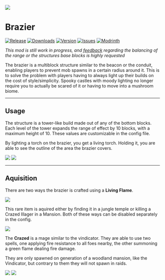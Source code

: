 [ISSUES]: https://github.com/PssbleTrngle/Brazier/issues
[DOWNLOAD]: https://www.curseforge.com/minecraft/mc-mods/brazier/files
[CURSEFORGE]: https://www.curseforge.com/minecraft/mc-mods/brazier
[MODRINTH]: https://modrinth.com/mod/brazier

![](https://cloud.somethingcatchy.net/s/PAAcwsoT8FrkPRf/preview)

<!-- modrinth_exclude.start -->
# Brazier
[![Release](https://img.shields.io/github/v/release/PssbleTrngle/Brazier?label=Version&sort=semver)][DOWNLOAD]
[![Downloads](http://cf.way2muchnoise.eu/full_brazier_downloads.svg)][CURSEFORGE]
[![Version](http://cf.way2muchnoise.eu/versions/brazier.svg)][DOWNLOAD]
[![Issues](https://img.shields.io/github/issues/PssbleTrngle/brazier?label=Issues)][ISSUES]
[![Modrinth](https://img.shields.io/modrinth/dt/5okEW6TG?color=green&logo=modrinth&logoColor=green)][MODRINTH]
<!-- modrinth_exclude.end -->

*This mod is still work in progress, and [feedback][ISSUES] regarding the balancing of the range or the structures base blocks is highly requested*

The brazier is a multiblock structure similar to the beacon or the conduit, enabling players to prevent mob spawns in a certain radius around it.
This is to solve the problem with players having to always light up their builds on the cost of style/simplicity. 
Spooky castles with moody lighting no longer require you to actually be scared of it or having to move into a mushroom biome.

---

## Usage

The structure is a tower-like build made out of any of the bottom blocks. Each level of the tower expands the range of effect by 10 blocks, with a maximum height of 10.
These values are customizable in the config file.

By lighting a torch on the brazier, you get a living torch. Holding it, you are able to see the outline of the area the brazier covers.

![](https://media.forgecdn.net/attachments/308/532/base_blocks.png)
![](https://media.forgecdn.net/attachments/308/537/multiblocks.png)

---

## Aquisition
There are two ways the brazier is crafted using a **Living Flame**.

![](https://media.forgecdn.net/attachments/308/533/crafting.png)

This rare item is aquired either by finding it in a jungle temple or killing a Crazed Illager in a Mansion.
Both of these ways can be disabled separately in the config.

![](https://media.forgecdn.net/attachments/308/536/loot.png)

The **Crazed** is a mage similar to the vindicator. They are able to use two spells, one applying fire resistance to all foes nearby, the other summoning a green flame dealing fire damage.

They are only spawned on generation of a woodland mansion, like the Vindicator, but contrary to them they will not spawn in raids.

![](https://media.forgecdn.net/attachments/308/535/crazed_standing.png)
![](https://media.forgecdn.net/attachments/308/534/crazed_casting.png)
